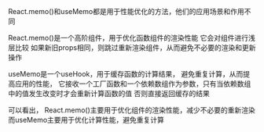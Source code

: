 

React.memo()和useMemo都是用于性能优化的方法，他们的应用场景和作用不同

React.memo()是一个高阶组件，用于优化函数组件的渲染性能
它会对组件进行浅层比较
如果新旧props相同，则跳过重新渲染组件，从而避免不必要的渲染和更新操作

useMemo是一个useHook，用于缓存函数的计算结果，
避免重复计算，从而提高应用的性能，
它接收一个工厂函数和一个依赖数组作为参数，只有当依赖数组中的值发生改变时才会重新计算函数的值
否则直接返回缓存的结果


可以看出，
React.memo()主要用于优化组件的渲染性能，减少不必要的重新渲染
而useMemo主要用于优化计算性能，避免重复计算
